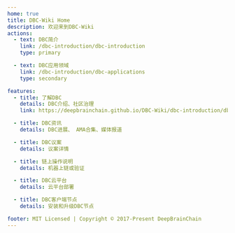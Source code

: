 ```yaml
---
home: true
title: DBC-Wiki Home
description: 欢迎来到DBC-Wiki
actions:
  - text: DBC简介
    link: /dbc-introduction/dbc-introduction
    type: primary

  - text: DBC应用领域
    link: /dbc-introduction/dbc-applications
    type: secondary

features:
  - title: 了解DBC
    details: DBC介绍、社区治理
    link: https://deepbrainchain.github.io/DBC-Wiki/dbc-introduction/dbc-introduction.html

  - title: DBC资讯
    details: DBC进展、 AMA合集、媒体报道

  - title: DBC议案
    details: 议案详情

  - title: 链上操作说明
    details: 机器上链或验证

  - title: DBC云平台
    details: 云平台部署

  - title: DBC客户端节点
    details: 安装和升级DBC节点

footer: MIT Licensed | Copyright © 2017-Present DeepBrainChain
---
```

